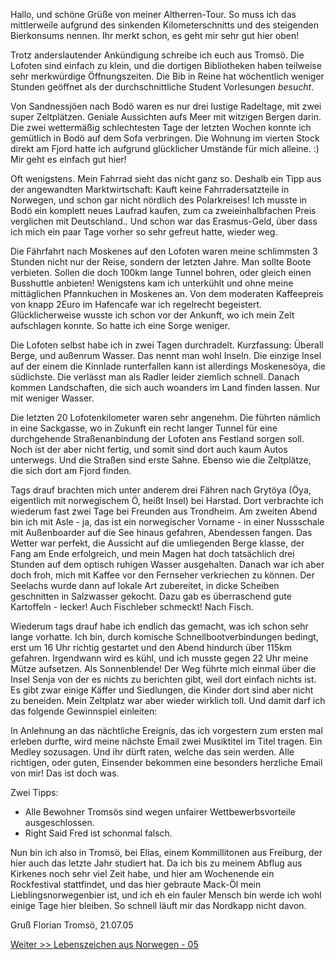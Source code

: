 Hallo,
und schöne Grüße von meiner Altherren-Tour. So muss ich das mittlerweile aufgrund des sinkenden Kilometerschnitts und des steigenden Bierkonsums nennen. Ihr merkt schon, es geht mir sehr gut hier oben!

Trotz anderslautender Ankündigung schreibe ich euch aus Tromsö. Die Lofoten sind einfach zu klein, und die dortigen Bibliotheken haben teilweise sehr merkwürdige Öffnungszeiten. Die Bib in Reine hat wöchentlich weniger Stunden geöffnet als der durchschnittliche Student Vorlesungen <em>besucht</em>.

Von Sandnessjöen nach Bodö waren es nur drei lustige Radeltage, mit zwei super Zeltplätzen. Geniale Aussichten aufs Meer mit witzigen Bergen darin. Die zwei wettermäßig schlechtesten Tage der letzten Wochen konnte ich gemütlich in Bodö auf dem Sofa verbringen. Die Wohnung im vierten Stock direkt am Fjord hatte ich aufgrund glücklicher Umstände für mich alleine. :) Mir geht es einfach gut hier!

Oft wenigstens. Mein Fahrrad sieht das nicht ganz so. Deshalb ein Tipp aus der angewandten Marktwirtschaft: Kauft keine Fahrradersatzteile in Norwegen, und schon gar nicht nördlich des Polarkreises! Ich musste in Bodö ein komplett neues Laufrad kaufen, zum ca zweieinhalbfachen Preis verglichen mit Deutschland..  Und schon war das Erasmus-Geld, über dass ich mich ein paar Tage vorher so sehr gefreut hatte, wieder weg.

Die Fährfahrt nach Moskenes auf den Lofoten waren meine schlimmsten 3 Stunden nicht nur der Reise, sondern der letzten Jahre. Man sollte Boote verbieten. Sollen die doch 100km lange Tunnel bohren, oder gleich einen Busshuttle anbieten! Wenigstens kam ich unterkühlt und ohne meine mittäglichen Pfannkuchen in Moskenes an. Von dem moderaten Kaffeepreis von knapp 2Euro im Hafencafe war ich regelrecht begeistert. Glücklicherweise wusste ich schon vor der Ankunft, wo ich mein Zelt aufschlagen konnte. So hatte ich eine Sorge weniger.

Die Lofoten selbst habe ich in zwei Tagen durchradelt. Kurzfassung: Überall Berge, und außenrum Wasser. Das nennt man wohl Inseln. Die einzige Insel auf der einem die Kinnlade runterfallen kann ist allerdings Moskenesöya, die südlichste. Die verlässt man als Radler leider ziemlich schnell. Danach kommen Landschaften, die sich auch woanders im Land finden lassen. Nur mit weniger Wasser.

Die letzten 20 Lofotenkilometer waren sehr angenehm. Die führten nämlich in eine Sackgasse, wo in Zukunft ein recht langer Tunnel für eine durchgehende Straßenanbindung der Lofoten ans Festland sorgen soll. Noch ist der aber nicht fertig, und somit sind dort auch kaum Autos unterwegs. Und die Straßen sind erste Sahne. Ebenso wie die Zeltplätze, die sich dort am Fjord finden.

Tags drauf brachten mich unter anderem drei Fähren nach Grytöya (Öya, eigentlich mit norwegischem Ö, heißt Insel) bei Harstad. Dort verbrachte ich wiederum fast zwei Tage bei Freunden aus Trondheim. Am zweiten Abend bin ich mit Asle - ja, das ist ein norwegischer Vorname - in einer Nussschale mit Außenboarder auf die See hinaus gefahren, Abendessen fangen. Das Wetter war perfekt, die Aussicht auf die umliegenden Berge klasse, der Fang am Ende erfolgreich, und mein Magen hat doch tatsächlich drei Stunden auf dem optisch ruhigen Wasser ausgehalten. Danach war ich aber doch froh, mich mit Kaffee vor den Fernseher verkriechen zu können. Der Seelachs wurde dann auf lokale Art zubereitet, in dicke Scheiben geschnitten in Salzwasser gekocht. Dazu gab es überraschend gute Kartoffeln - lecker! Auch Fischleber schmeckt! Nach Fisch.

Wiederum tags drauf habe ich endlich das gemacht, was ich schon sehr lange vorhatte. Ich bin, durch komische Schnellbootverbindungen bedingt, erst um 16 Uhr richtig gestartet und den Abend hindurch über 115km gefahren. Irgendwann wird es kühl, und ich musste gegen 22 Uhr meine Mütze aufsetzen. Als Sonnenblende! Der Weg führte mich einmal über die Insel Senja von der es nichts zu berichten gibt, weil dort einfach nichts ist. Es gibt zwar einige Käffer und Siedlungen, die Kinder dort sind aber nicht zu beneiden. Mein Zeltplatz war aber wieder wirklich toll. Und damit darf ich das folgende Gewinnspiel einleiten:

In Anlehnung an das nächtliche Ereignis, das ich vorgestern zum ersten mal erleben durfte, wird meine nächste Email zwei Musiktitel im Titel tragen. Ein Medley sozusagen. Und ihr dürft raten, welche das sein werden. Alle richtigen, oder guten, Einsender bekommen eine besonders herzliche Email von mir! Das ist doch was.

Zwei Tipps:

</p><ul>
    <li> Alle Bewohner Tromsös sind wegen unfairer Wettbewerbsvorteile ausgeschlossen.</li>
    <li> Right Said Fred ist schonmal falsch.</li>
</ul>

Nun bin ich also in Tromsö, bei Elias, einem Kommillitonen aus Freiburg, der hier auch das letzte Jahr studiert hat. Da ich bis zu meinem Abflug aus Kirkenes noch sehr viel Zeit habe, und hier am Wochenende ein Rockfestival stattfindet, und das hier gebraute Mack-Öl mein Lieblingsnorwegenbier ist, und ich eh ein fauler Mensch bin werde ich wohl einige Tage hier bleiben. So schnell läuft mir das Nordkapp nicht davon.

Gruß Florian
Tromsö, 21.07.05

<a href="lebenszeichen-aus-norwegen-05-in-the-midnight-hourlet-the-sunshine-in-medley" title="Lebenszeichen aus Norwegen - 05">Weiter &gt;&gt; Lebenszeichen aus Norwegen - 05</a>
